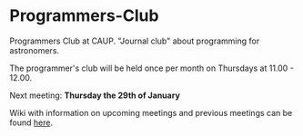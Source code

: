 # Programmers-Club
Programmers Club at CAUP. "Journal club" about programming for astronomers.

The programmer's club will be held once per month on Thursdays at 11.00 -
12.00.

Next meeting: **Thursday the 29th of January**

Wiki with information on upcoming meetings and previous meetings can be found
[here](https://github.com/DanielAndreasen/Programmers-Club.git).
